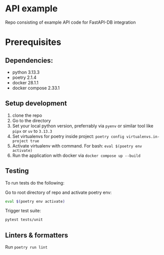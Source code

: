 # API example
Repo consisting of example API code for FastAPI-DB integration

# Prerequisites
## Dependencies:
- python 3.13.3
- poetry 2.1.4
- docker 28.1.1
- docker compose 2.33.1

## Setup development
1. clone the repo
2. Go to the directory
1. Set your local python version, preferrably via `pyenv` or similar tool like `pipx` or `uv` to `3.13.3`
2. Set virtualenvs for poetry inside project: `poetry config virtualenvs.in-project true`
3. Activate virtualenv with command. For bash: `eval $(poetry env activate)`
4. Run the application with docker via `docker compose up --build`

## Testing
To run tests do the following:


Go to root directory of repo and activate poetry env:
```sh
eval $(poetry env activate)
```

Trigger test suite:
```sh
pytest tests/unit
```

## Linters & formatters
Run `poetry run lint`
